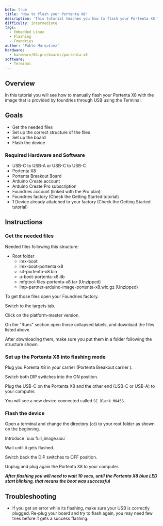 ```yaml
---
beta: true
title: 'How to flash your Portenta X8'
description: 'This tutorial teaches you how to flash your Portenta X8 through USB'
difficulty: intermediate
tags:
  - Embedded Linux
  - Flashing
  - Foundries
author: 'Pablo Marquínez'
hardware:
  - hardware/04.pro/boards/portenta-x8
software:
  - Terminal
---
```


## Overview

In this tutorial you will see how to manually flash your Portenta X8 with the image that is provided by foundries through USB using the Terminal.

## Goals

- Get the needed files
- Set up the correct structure of the files
- Set up the board
- Flash the device

### Required Hardware and Software

- USB-C to USB-A or USB-C to USB-C
- Portenta X8
- Portenta Breakout Board <!-- or Portenta Max Carrier-->
- Arduino Create account
- Arduino Create Pro subscription
- Foundries account (linked with the Pro plan)
- Foundries factory (Check the Getting Started tutorial)
- 1 Device already attatched to your factory (Check the Getting Started tutorial)
    
## Instructions

### Get the needed files

Needed files following this structure:

- Root folder
  - imx-boot
  - imx-boot-portenta-x8
  - sit-portenta-x8.bin
  - u-boot-portenta-x8.itb
  - mfgtool-files-portenta-x8.tar (Unzipped)
  - lmp-partner-arduino-image-portenta-x8.wic.gz (Unzipped)

To get those files open your Foundries factory.

Switch to the targets tab.

Click on the platform-master version.

On the "Runs" section open those collapsed labels, and download the files listed above.

After downloading them, make sure you put them in a folder following the structure shown.

### Set up the Portenta X8 into flashing mode

Plug you Porenta X8 in your carrier (Portenta Breakout carrier <!-- or Portenta Max Carrier-->).

Switch both DIP switches into the ON position.

Plug the USB-C on the Portenta X8 and the other end (USB-C or USB-A) to your computer.

You will see a new device connected called `SE Blank M845S`.

### Flash the device

Open a terminal and change the directory (`cd`) to your root folder as shown on the beginning.

Introduce ´uuu full_image.uuu´

Wait until it gets flashed.

Switch back the DIP switches to OFF position.

Unplug and plug again the Portenta X8 to your computer.

***After flashing you will need to wait 10 secs, until the Portenta X8 blue LED start blinking, that means the boot was successful***

## Troubleshooting

- If you get an error while its flashing, make sure your USB is correctly plugged. Re-plug your board and try to flash again, you may need few tries before it gets a success flashing.
